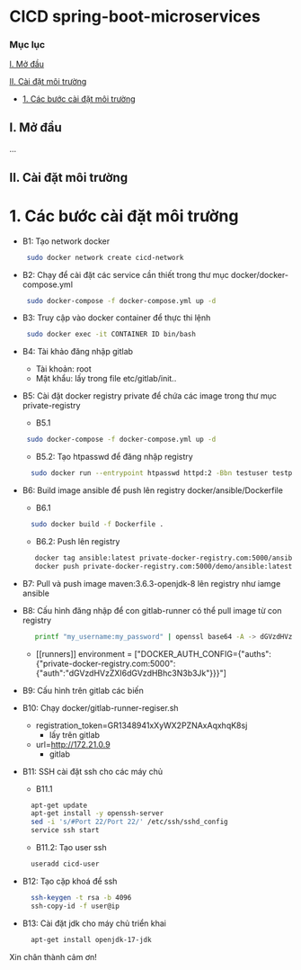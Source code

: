 # CICD spring-boot-microservices
### Mục lục

[I. Mở đầu](#modau)

[II. Cài đặt môi trường](#caidat)
- [1. Các bước cài đặt môi trường](#cacbuoccaidat)


<a name="modau"></a>
## I. Mở đầu
...
<a name="caidat"></a>
## II. Cài đặt môi trường
<a name="cacbuoccaidat"></a>
# 1. Các bước cài đặt môi trường
- B1: Tạo network docker
     ```sh
      sudo docker network create cicd-network
     ```
- B2: Chạy để cài đặt các service cần thiết trong thư mục docker/docker-compose.yml
     ```sh
      sudo docker-compose -f docker-compose.yml up -d
     ```
    
- B3: Truy cập vào docker container để thực thi lệnh
     ```sh
      sudo docker exec -it CONTAINER ID bin/bash
     ```
	
- B4: Tài khảo đăng nhập gitlab
    - Tài khoản: root
    - Mật khẩu: lấy trong file etc/gitlab/init..

- B5: Cài đặt docker registry private để chứa các image trong thư mục private-registry
     - B5.1 
     ```sh
      sudo docker-compose -f docker-compose.yml up -d
     ```
     - B5.2: Tạo htpasswd để đăng nhập registry
     ```sh
       sudo docker run --entrypoint htpasswd httpd:2 -Bbn testuser testpassword > /auth/htpasswd
     ```
        
- B6: Build image ansible để push lên registry docker/ansible/Dockerfile
     - B6.1 
     ```sh
       sudo docker build -f Dockerfile .
     ```
     - B6.2: Push lên registry
     ```sh
    	docker tag ansible:latest private-docker-registry.com:5000/ansible/ansible:latest
        docker push private-docker-registry.com:5000/demo/ansible:latest
     ```
	
- B7: Pull và push image maven:3.6.3-openjdk-8 lên registry như iamge ansible

- B8: Cấu hình đăng nhập để con gitlab-runner có thể pull image từ con registry
    ```sh
       printf "my_username:my_password" | openssl base64 -A -> dGVzdHVzZXI6dGVzdHBhc3N3b3Jk
    ```
    - [[runners]]
        environment = ["DOCKER_AUTH_CONFIG={\"auths\":{\"private-docker-registry.com:5000\":{\"auth\":\"dGVzdHVzZXI6dGVzdHBhc3N3b3Jk\"}}}"]

- B9: Cấu hình trên gitlab các biến

- B10: Chạy docker/gitlab-runner-regiser.sh
    - registration_token=GR1348941xXyWX2PZNAxAqxhqK8sj
        - lấy trên gitlab
    - url=http://172.21.0.9
        - gitlab

- B11: SSH cài đặt ssh cho các máy chủ
   - B11.1
    ```sh
      apt-get update
      apt-get install -y openssh-server
      sed -i 's/#Port 22/Port 22/' /etc/ssh/sshd_config
      service ssh start
    ```
    - B11.2: Tạo user ssh
     ```sh
       useradd cicd-user
     ```

- B12: Tạo cặp khoá để ssh
     ```sh
       ssh-keygen -t rsa -b 4096
       ssh-copy-id -f user@ip
     ```

- B13: Cài đặt jdk cho máy chủ triển khai
     ```sh
       apt-get install openjdk-17-jdk
     ```

Xin chân thành cảm ơn!
